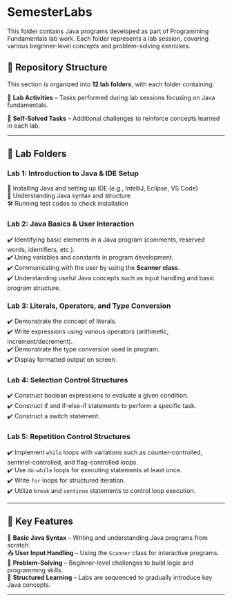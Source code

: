 # SemesterLabs

This folder contains Java programs developed as part of Programming Fundamentals lab work. Each folder represents a lab session, covering various beginner-level concepts and problem-solving exercises.

## 📂 Repository Structure
This section is organized into **12 lab folders**, with each folder containing:

🔹 **Lab Activities** 
  – Tasks performed during lab sessions focusing on Java fundamentals.

🔹 **Self-Solved Tasks**
  – Additional challenges to reinforce concepts learned in each lab.

---

## 📝 Lab Folders

### **Lab 1: Introduction to Java & IDE Setup**
🚀 Installing Java and setting up IDE (e.g., IntelliJ, Eclipse, VS Code)  
📝 Understanding Java syntax and structure  
🛠️ Running test codes to check installation  

### **Lab 2: Java Basics & User Interaction**
✔️ Identifying basic elements in a Java program (comments, reserved words, identifiers, etc.).  
✔️ Using variables and constants in program development.  
✔️ Communicating with the user by using the **Scanner class**.  
✔️ Understanding useful Java concepts such as input handling and basic program structure.  

### **Lab 3: Literals, Operators, and Type Conversion**
✔️ Demonstrate the concept of literals.  
✔️ Write expressions using various operators (arithmetic, increment/decrement).  
✔️ Demonstrate the type conversion used in program.  
✔️ Display formatted output on screen.  

### **Lab 4: Selection Control Structures**
✔️ Construct boolean expressions to evaluate a given condition.  
✔️ Construct if and if-else-if statements to perform a specific task.  
✔️ Construct a switch statement.  

### **Lab 5: Repetition Control Structures**
✔️ Implement `while` loops with variations such as counter-controlled, sentinel-controlled, and flag-controlled loops.  
✔️ Use `do-while` loops for executing statements at least once.  
✔️ Write `for` loops for structured iteration.  
✔️ Utilize `break` and `continue` statements to control loop execution.  

---

## 🌟 Key Features

🔶 **Basic Java Syntax** – Writing and understanding Java programs from scratch.  
📥 **User Input Handling** – Using the `Scanner` class for interactive programs.  
🧠 **Problem-Solving** – Beginner-level challenges to build logic and programming skills.  
📑 **Structured Learning** – Labs are sequenced to gradually introduce key Java concepts.  

---
